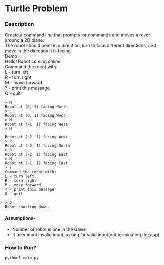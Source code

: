 # Turtle Problem

### Description
Create a command line that prompts for commands and moves a rover around a 2D
plane.<br>
The robot should point in a direction, turn to face different directions, and move in the
direction it is facing.<br>
Demo<br>
Hello! Robot coming online.<br>
Command the robot with:<br>
L - turn left<br>
R - turn right<br>
M - move forward<br>
? - print this message<br>
Q - quit<br>
```
> M
Robot at (0, 1) facing North
> L
Robot at (0, 1) facing West
> M
Robot at (-1, 1) facing West
> M

Robot at (-2, 1) facing West
> R
Robot at (-2, 1) facing North
> R
Robot at (-2, 1) facing East
> M
Robot at (-1, 1) facing East
> ?
Command the robot with:
L - turn left
R - turn right
M - move forward
? - print this message
Q - quit

> Q
Robot shutting down.
```

#### Assumptions-
- Number of robot is one in the Game
- If user input invalid input, asking for valid input(not terminating the app)


### How to Run?
```
python3 main.py
```
 